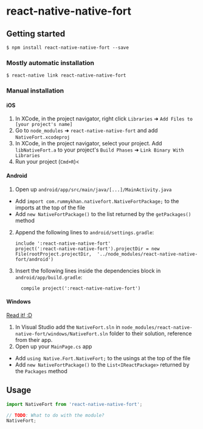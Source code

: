 
# react-native-native-fort

## Getting started

`$ npm install react-native-native-fort --save`

### Mostly automatic installation

`$ react-native link react-native-native-fort`

### Manual installation


#### iOS

1. In XCode, in the project navigator, right click `Libraries` ➜ `Add Files to [your project's name]`
2. Go to `node_modules` ➜ `react-native-native-fort` and add `NativeFort.xcodeproj`
3. In XCode, in the project navigator, select your project. Add `libNativeFort.a` to your project's `Build Phases` ➜ `Link Binary With Libraries`
4. Run your project (`Cmd+R`)<

#### Android

1. Open up `android/app/src/main/java/[...]/MainActivity.java`
  - Add `import com.rummykhan.nativefort.NativeFortPackage;` to the imports at the top of the file
  - Add `new NativeFortPackage()` to the list returned by the `getPackages()` method
2. Append the following lines to `android/settings.gradle`:
  	```
  	include ':react-native-native-fort'
  	project(':react-native-native-fort').projectDir = new File(rootProject.projectDir, 	'../node_modules/react-native-native-fort/android')
  	```
3. Insert the following lines inside the dependencies block in `android/app/build.gradle`:
  	```
      compile project(':react-native-native-fort')
  	```

#### Windows
[Read it! :D](https://github.com/ReactWindows/react-native)

1. In Visual Studio add the `NativeFort.sln` in `node_modules/react-native-native-fort/windows/NativeFort.sln` folder to their solution, reference from their app.
2. Open up your `MainPage.cs` app
  - Add `using Native.Fort.NativeFort;` to the usings at the top of the file
  - Add `new NativeFortPackage()` to the `List<IReactPackage>` returned by the `Packages` method


## Usage
```javascript
import NativeFort from 'react-native-native-fort';

// TODO: What to do with the module?
NativeFort;
```
  